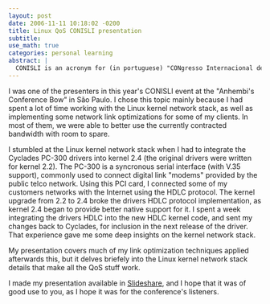 ```yaml
---
layout: post
date: 2006-11-11 10:18:02 -0200
title: Linux QoS CONISLI presentation
subtitle:
use_math: true
categories: personal learning
abstract: |
  CONISLI is an acronym for (in portuguese) "CONgresso Internacional de Software LIvre", or in english "Free Software International Conference". I was one of the presenters this year, and my presentation title was (in portuguese) _"QoS e Serviços Diferenciados usando Linux"_, or in english _"QoS and Differentiated Services using Linux"_.
---
```

I was one of the presenters in this year's CONISLI event at the "Anhembi's Conference Bow" in São Paulo.<!--more--> I chose this topic mainly because I had spent a lot of time working with the Linux kernel network stack, as well as implementing some network link optimizations for some of my clients. In most of them, we were able to better use the currently contracted bandwidth with room to spare.


I stumbled at the Linux kernel network stack when I had to integrate the Cyclades PC-300 drivers into kernel 2.4 (the original drivers were written for kernel 2.2). The PC-300 is a syncronous serial interface (with V.35 support), commonly used to connect digital link "modems" provided by the public telco network. Using this PCI card, I connected some of my customers networks with the Internet using the HDLC protocol. The kernel upgrade from 2.2 to 2.4 broke the drivers HDLC protocol implementation, as kernel 2.4 began to provide better native support for it. I spent a week integrating the drivers HDLC into the new HDLC kernel code, and sent my changes back to Cyclades, for inclusion in the next release of the driver. That experience gave me some deep insights on the kernel network stack.


My presentation covers much of my link optimization techniques applied afterwards this, but it delves briefely into the Linux kernel network stack details that make all the QoS stuff work.


I made my presentation available in [Slideshare](http://slidesha.re/cq66S7), and I hope that it was of good use to you, as I hope it was for the conference's listeners.